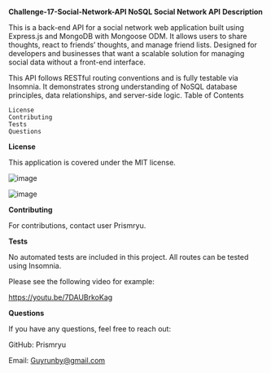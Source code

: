 **Challenge-17-Social-Network-API
NoSQL Social Network API**
**Description**

This is a back-end API for a social network web application built using Express.js and MongoDB with Mongoose ODM. It allows users to share thoughts, react to friends’ thoughts, and manage friend lists. Designed for developers and businesses that want a scalable solution for managing social data without a front-end interface.

This API follows RESTful routing conventions and is fully testable via Insomnia. It demonstrates strong understanding of NoSQL database principles, data relationships, and server-side logic.
Table of Contents

    License
    Contributing
    Tests
    Questions

**License**

This application is covered under the MIT license. 

![image](https://github.com/user-attachments/assets/314b9a30-82f7-4c5e-8bbb-01881fb92255)


![image](https://github.com/user-attachments/assets/bb6abfb9-bd11-4fe4-b748-07793e044288)

**Contributing**

For contributions, contact user Prismryu.

**Tests**

No automated tests are included in this project. All routes can be tested using Insomnia.

Please see the following video for example:

https://youtu.be/7DAUBrkoKag

**Questions**

If you have any questions, feel free to reach out:

GitHub: Prismryu

Email: Guyrunby@gmail.com

